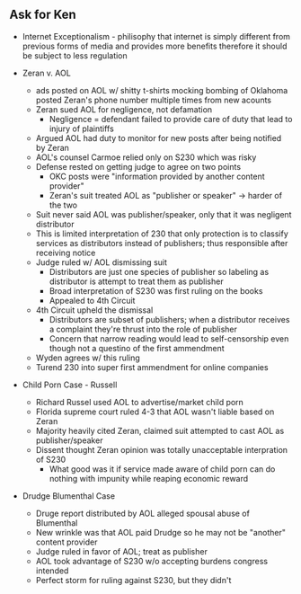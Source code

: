 ## Ask for Ken

- Internet Exceptionalism - philisophy that internet is simply different from previous forms of media and provides more benefits therefore it should be subject to less regulation

- Zeran v. AOL
    - ads posted on AOL w/ shitty t-shirts mocking bombing of Oklahoma posted Zeran's phone number multiple times from new acounts
    - Zeran sued AOL for negligence, not defamation
        - Negligence = defendant failed to provide care of duty that lead to injury of plaintiffs
    - Argued AOL had duty to monitor for new posts after being notified by Zeran
    - AOL's counsel Carmoe relied only on S230 which was risky
    - Defense rested on getting judge to agree on two points
        - OKC posts were "information provided by another content provider"
        - Zeran's suit treated AOL as "publisher or speaker" -> harder of the two
    - Suit never said AOL was publisher/speaker, only that it was negligent distributor
    - This is limited interpretation of 230 that only protection is to classify services as distributors instead of publishers; thus responsible after receiving notice
    - Judge ruled w/ AOL dismissing suit
        - Distributors are just one species of publisher so labeling as distributor is attempt to treat them as publisher
        - Broad interpretation of S230 was first ruling on the books
        - Appealed to 4th Circuit
    - 4th Circuit upheld the dismissal
        - Distributors are subset of publishers; when a distributor receives a complaint they're thrust into the role of publisher
        - Concern that narrow reading would lead to self-censorship even though not a questino of the first ammendment
    - Wyden agrees w/ this ruling
    - Turend 230 into super first ammendment for online companies

- Child Porn Case - Russell
    - Richard Russel used AOL to advertise/market child porn
    - Florida supreme court ruled 4-3 that AOL wasn't liable based on Zeran
    - Majority heavily cited Zeran, claimed suit attempted to cast AOL as publisher/speaker
    - Dissent thought Zeran opinion was totally unacceptable interpration of S230
        - What good was it if service made aware of child porn can do nothing with impunity while reaping economic reward

- Drudge Blumenthal Case
    - Druge report distributed by AOL alleged spousal abuse of Blumenthal
    - New wrinkle was that AOL paid Drudge so he may not be "another" content provider
    - Judge ruled in favor of AOL; treat as publisher
    - AOL took advantage of S230 w/o accepting burdens congress intended
    - Perfect storm for ruling against S230, but they didn't
